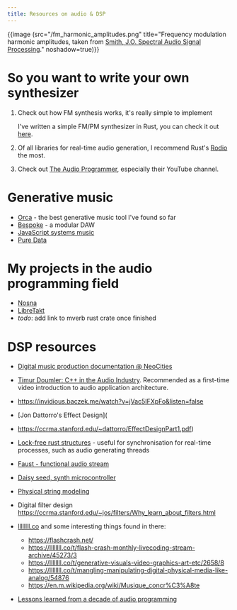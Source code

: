 ```yaml
---
title: Resources on audio & DSP
---
```


{{image (src="/fm_harmonic_amplitudes.png" title="Frequency modulation harmonic amplitudes, taken from <a href='https://ccrma.stanford.edu/~jos/sasp/FM_Harmonic_Amplitudes_Bessel.html'>Smith, J.O. Spectral Audio Signal Processing</a>." noshadow=true)}}

# So you want to write your own synthesizer

1. Check out how FM synthesis works, it's really simple to implement

     I've written a simple FM/PM synthesizer in Rust, you can check 
     it out [here](https://github.com/Wint3rmute/Nosna).
2. Of all libraries for real-time audio generation, I recommend Rust's [Rodio](https://docs.rs/rodio/latest/rodio/) the most.
3. Check out [The Audio Programmer](https://www.theaudioprogrammer.com/), especially their YouTube channel.


# Generative music

- [Orca](https://github.com/hundredrabbits/Orca) - the best generative music tool I've found so far
- [Bespoke](https://www.bespokesynth.com/) - a modular DAW
- [JavaScript systems music](https://teropa.info/blog/2016/07/28/javascript-systems-music.html)
- [Pure Data](https://puredata.info/) 


# My projects in the audio programming field

- [Nosna](https://github.com/Wint3rmute/Nosna)
- [LibreTakt](https://github.com/Wint3rmute/Libretakt)
- *todo*: add link to mverb rust crate once finished


# DSP resources

- [Digital music production documentation @ NeoCities](https://dmpdoc.neocities.org/)
- [Timur Doumler: C++ in the Audio Industry](https://invidious.baczek.me/watch?v=boPEO2auJj4&listen=false). Recommended as a first-time video introduction to audio application architecture.
- https://invidious.baczek.me/watch?v=jVac5IFXpFo&listen=false

- [Jon Dattorro's Effect Design](
- https://ccrma.stanford.edu/~dattorro/EffectDesignPart1.pdf) 
- [Lock-free rust structures](https://morestina.net/blog/742/exploring-lock-free-rust-1-locks) - useful for synchronisation for real-time processes, such as audio generating threads
- [Faust - functional audio stream](https://faust.grame.fr/) 
- [Daisy seed, synth microcontroller](https://www.electro-smith.com/daisy/daisy) 
- [Physical string modeling](https://ccrma.stanford.edu/software/clm/compmus/clm-tutorials/pm.html#k-s)
- Digital filter design https://ccrma.stanford.edu/~jos/filters/Why_learn_about_filters.html
- [llllllll.co](https://llllllll.co) and some interesting things found in there:
  - https://flashcrash.net/
  - https://llllllll.co/t/flash-crash-monthly-livecoding-stream-archive/45273/3
  - https://llllllll.co/t/generative-visuals-video-graphics-art-etc/2658/8
  - https://llllllll.co/t/mangling-manipulating-digital-physical-media-like-analog/54876 
  - https://en.m.wikipedia.org/wiki/Musique_concr%C3%A8te
- [Lessons learned from a decade of audio programming](https://invidious.baczek.me/watch?v=Vjm--AqG04Y)
